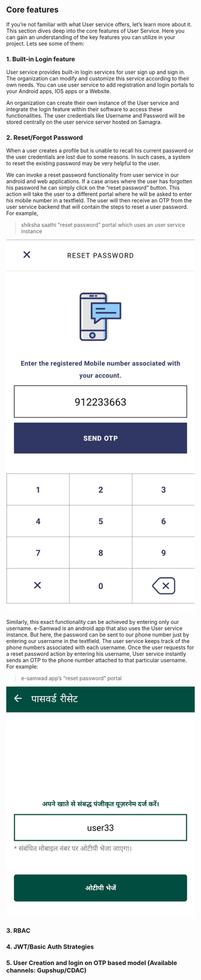 ## Core features

If you’re not familiar with what User service offers, let’s learn more about it. This section dives deep into the core features of User Service. Here you can gain an understanding of the key features you can utilize in your project. Lets see some of them:

### 1. Built-in Login feature

User service provides built-in login services for user sign up and sign in. The organization can modify and customize this service according to their own needs. You can use user service to add registration and login portals to your Android apps, IOS apps or a Website. 

An organization can create their own instance of the User service and integrate the login feature within their software to access these functionalities. The user credentials like Username and Password will be stored centrally on the user service server hosted on Samagra.

### 2. Reset/Forgot Password 

When a user creates a profile but is unable to recall his current password or the user credentials are lost due to some reasons. In such cases, a system to reset the existing password may be very helpful to the user. 

We can invoke a reset password functionality from user service in our android and web applications. If a case arises where the user has forgotten his password he can simply click on the “reset password” button. This action will take the user to a different portal where he will be asked to enter his mobile number in a textfield. The user will then receive an OTP from the user service backend that will contain the steps to reset a user password. For example,

>shiksha saathi "reset password" portal which uses an user service instance

<p align="center">
<img src="images/reset.jpg"/>
</p>

Similarly, this exact functionality can be achieved by entering only our username. e-Samwad is an android app that also uses the User service instance. But here, the password can be sent to our phone number just by entering our username in the textfield. 
The user service keeps track of the phone numbers associated with each username. Once the user requests for a reset password action by entering his username, User service instantly sends an OTP to the phone number attached to that particular username. For example:

>e-samwad app’s “reset password” portal

<p align="center">
<img src="images/resetSamwad.jpg"/>
</p>

### 3. RBAC

### 4. JWT/Basic Auth Strategies

### 5. User Creation and login on OTP based model (Available channels: Gupshup/CDAC)

